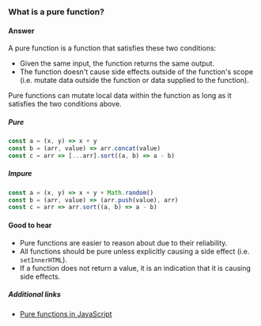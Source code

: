 ### What is a pure function?

#### Answer

A pure function is a function that satisfies these two conditions:

- Given the same input, the function returns the same output.
- The function doesn't cause side effects outside of the function's scope (i.e. mutate data outside the function or data supplied to the function).

Pure functions can mutate local data within the function as long as it satisfies the two conditions above.

##### Pure

```js
const a = (x, y) => x + y
const b = (arr, value) => arr.concat(value)
const c = arr => [...arr].sort((a, b) => a - b)
```

##### Impure

```js
const a = (x, y) => x + y + Math.random()
const b = (arr, value) => (arr.push(value), arr)
const c = arr => arr.sort((a, b) => a - b)
```

#### Good to hear

- Pure functions are easier to reason about due to their reliability.
- All functions should be pure unless explicitly causing a side effect (i.e. `setInnerHTML`).
- If a function does not return a value, it is an indication that it is causing side effects.

##### Additional links

- [Pure functions in JavaScript](http://www.nicoespeon.com/en/2015/01/pure-functions-javascript/)

<!-- tags: (javascript) -->

<!-- expertise: (2) -->
